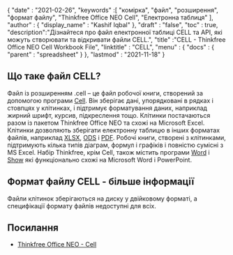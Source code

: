 {
  "date" : "2021-02-26",
  "keywords" :[ "комірка", "файл", "розширення", "формат файлу", "Thinkfree Office NEO Cell", "Електронна таблиця" ],
  "author" : {
    "display_name" : "Kashif Iqbal"
},
  "draft" : "false",
  "toc" : true,
  "description":"Дізнайтеся про файл електронної таблиці CELL та API, які можуть створювати та відкривати файли CELL.",
  "title" :"CELL - Thinkfree Office NEO Cell Workbook File",
  "linktitle" : "CELL",
  "menu" : {
    "docs" : {
      "parent" : "spreadsheet"
}
},
  "lastmod" : "2021-11-18"
}

## Що таке файл CELL?

Файл із розширенням .cell – це файл робочої книги, створений за допомогою програми [Cell](https://office.hancom.com/). Він зберігає дані, упорядковані в рядках і стовпцях у клітинках, і підтримує форматування даних, наприклад жирний шрифт, курсив, підкреслення тощо. Клітинки постачаються разом із пакетом Thinkfree Office NEO та схожі на Microsoft Excel. Клітинки дозволяють зберігати електронну таблицю в інших форматах файлів, наприклад [XLSX](/uk/spreadsheet/xlsx/), [ODS](/uk/spreadsheet/ods/) і [PDF](/uk/pdf/). Робочі книги, створені з клітинками, підтримують кілька типів діаграм, формул і графіків і повністю сумісні з MS Excel. Набір Thinkfree, крім Cell, також містить програми [Word](https://office.hancom.com/office2020/word/) і [Show](https://office.hancom.com/office2020/show/) які функціонально схожі на Microsoft Word і PowerPoint.

## Формат файлу CELL - більше інформації

Файли клітинок зберігаються на диску у двійковому форматі, а специфікації формату файлів недоступні для всіх.

## Посилання ##

* [Thinkfree Office NEO - Cell](https://office.hancom.com/)

